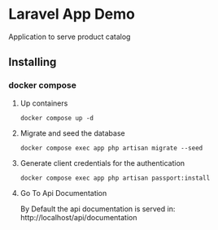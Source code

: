 # Laravel App Demo

Application to serve product catalog

## Installing

### docker compose

1. Up containers

    ```shell
    docker compose up -d
    ```

2. Migrate and seed the database

    ```shell
    docker compose exec app php artisan migrate --seed
    ```

3. Generate client credentials for the authentication

    ```shell
    docker compose exec app php artisan passport:install
    ```

4. Go To Api Documentation

    By Default the api documentation is served in: http://localhost/api/documentation
